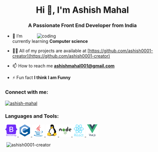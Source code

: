 <h1 align="center">Hi 👋, I'm Ashish Mahal</h1>
<h3 align="center">A Passionate Front End Developer from India</h3>
<img align="right"alt="coding"width="400"src="https://img.freepik.com/free-photo/view-3d-man-using-laptop_23-2150709796.jpg?size=338&ext=jpg&ga=GA1.1.2008272138.1724457600&semt=ais_hybrid">

- 🌱 I’m currently learning **Computer science**

- 👨‍💻 All of my projects are available at [https://github.com/ashish0001-creator](https://github.com/ashish0001-creator)

- 📫 How to reach me **ashishmahal001@gmail.com**

- ⚡ Fun fact **I think I am Funny**

<h3 align="left">Connect with me:</h3>
<p align="left">
<a href="https://linkedin.com/in/ashish-mahal" target="blank"><img align="center" src="https://raw.githubusercontent.com/rahuldkjain/github-profile-readme-generator/master/src/images/icons/Social/linked-in-alt.svg" alt="ashish-mahal" height="30" width="40" /></a>
</p>

<h3 align="left">Languages and Tools:</h3>
<p align="left"> <a href="https://getbootstrap.com" target="_blank" rel="noreferrer"> <img src="https://raw.githubusercontent.com/devicons/devicon/master/icons/bootstrap/bootstrap-plain-wordmark.svg" alt="bootstrap" width="40" height="40"/> </a> <a href="https://www.cprogramming.com/" target="_blank" rel="noreferrer"> <img src="https://raw.githubusercontent.com/devicons/devicon/master/icons/c/c-original.svg" alt="c" width="40" height="40"/> </a> <a href="https://www.java.com" target="_blank" rel="noreferrer"> <img src="https://raw.githubusercontent.com/devicons/devicon/master/icons/java/java-original.svg" alt="java" width="40" height="40"/> </a> <a href="https://www.linux.org/" target="_blank" rel="noreferrer"> <img src="https://raw.githubusercontent.com/devicons/devicon/master/icons/linux/linux-original.svg" alt="linux" width="40" height="40"/> </a> <a href="https://nodejs.org" target="_blank" rel="noreferrer"> <img src="https://raw.githubusercontent.com/devicons/devicon/master/icons/nodejs/nodejs-original-wordmark.svg" alt="nodejs" width="40" height="40"/> </a> <a href="https://reactjs.org/" target="_blank" rel="noreferrer"> <img src="https://raw.githubusercontent.com/devicons/devicon/master/icons/react/react-original-wordmark.svg" alt="react" width="40" height="40"/> </a> <a href="https://vuejs.org/" target="_blank" rel="noreferrer"> <img src="https://raw.githubusercontent.com/devicons/devicon/master/icons/vuejs/vuejs-original-wordmark.svg" alt="vuejs" width="40" height="40"/> </a> </p>

<p>&nbsp;<img align="center" src="https://media.licdn.com/dms/image/D5612AQHtSuUo6Za6Ow/article-cover_image-shrink_720_1280/0/1699403415532?e=2147483647&v=beta&t=QiS0VBq7uP2niOUr_OpbwxnAfuuopqLJx8w8kWtLoeI" alt="ashish0001-creator" /></p>

